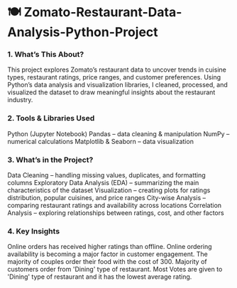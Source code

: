 # 🍽️ Zomato-Restaurant-Data-Analysis-Python-Project   


<h3>1.  What’s This About?</h3>   
This project explores Zomato’s restaurant data to uncover trends in cuisine types, restaurant ratings, price ranges, and customer preferences.
Using Python’s data analysis and visualization libraries, I cleaned, processed, and visualized the dataset to draw meaningful insights about the restaurant industry.


<h3>2.  Tools & Libraries Used   </h3>
Python (Jupyter Notebook)
Pandas – data cleaning & manipulation
NumPy – numerical calculations
Matplotlib & Seaborn – data visualization


<h3>3.  What’s in the Project?   </h3>
Data Cleaning – handling missing values, duplicates, and formatting columns
Exploratory Data Analysis (EDA) – summarizing the main characteristics of the dataset
Visualization – creating plots for ratings distribution, popular cuisines, and price ranges
City-wise Analysis – comparing restaurant ratings and availability across locations
Correlation Analysis – exploring relationships between ratings, cost, and other factors


<h3>4.  Key Insights    </h3>
Online orders has received higher ratings than offline.
Online ordering availability is becoming a major factor in customer engagement.
The majority of couples order their food with the cost of 300.
Majority of customers order from 'Dining' type of restaurant.
Most Votes are given to 'Dining' type of restaurant and it has the lowest average rating.
